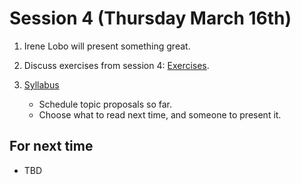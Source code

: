 # Session 4 (Thursday March 16th)

1. Irene Lobo will present something great.

2. Discuss exercises from session 4:
   [Exercises](/exercises/4/).

3. [Syllabus](/syllabus.md)

   - Schedule topic proposals so far.
   - Choose what to read next time, and someone to present it.

## For next time

- TBD
